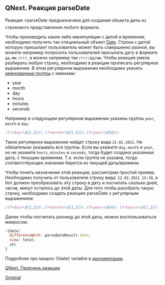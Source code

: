 ## QNext. Реакция parseDate

Реакция ⚡️parseDate предназначена для создания объекта даты из строкового представления любого формате.

Чтобы производить какие либо манипуляции с датой и временем, необходимо получить так специальный объект [Date](https://developer.mozilla.org/ru/docs/Web/JavaScript/Reference/Global_Objects/Date). Строка с датой которую присылает пользователь может быть совершенно разной, вы можете например попросить пользователей присылать дату в формате `дд.мм.гггг`, а можно например так `гггг/дд/мм`. Чтобы реакция умела разбирать любую строку, необходимо в реакции прописать регулярное выражение. В этом регулярном выражении необходимо указать [именованные группы](https://learn.javascript.ru/regexp-groups#imenovannye-gruppy) с именами:
* year
* month
* day
* hours
* minutes
* seconds

Например в следующем регулярном выражении указаны группы `year`, `month` и `day`:
```js 
/(?<day>\d{1,2})\.(?<month>\d{1,2})\.(?<year>\d{4})/

```

Такое регулярное выражение найдет строку вида `22.02.2021`. Не обязательно указывать все группы. Если вы укажите `day`, `month` и `year`, но не укажите `hours`, `minutes` и `seconds`, тогда будет создана указанная дата, с текущим временем. Т.е. если группа не указана, тогда соответствующее значение берется из текущей даты/времени. 



Чтобы понять назначение этой реакции, рассмотрим простой пример. Необходимо получить от пользователя строку вида: `22.02.2021 15:30`, а бот должен преобразовать эту строку в дату и посчитать сколько дней, часов, минут осталось до этой даты. Для того чтобы разобрать такую строку, необходимо создать реакцию parseDate с регулярным выражением:
```js 
/(?<day>\d{1,2})\.(?<month>\d{1,2})\.(?<year>\d{4}) (?<hours>\d{1,2}):(?<minutes>\d{1,2})/

```

Далее чтобы посчитать разницу до этой даты, можно воспользоваться макросом:
```js 
!{date|
  differenceWith: parseDateResult.date;
  view: total;
  utc
}

```

Подробнее про макрос !{date} читайте в [документации](/docs-test/ph/macros/date).



[QNext. Перечень реакции](/docs-test/ph/reactions)
  
[Original](https://telegra.ph/QNext-Reactions-parseDate-02-21)
